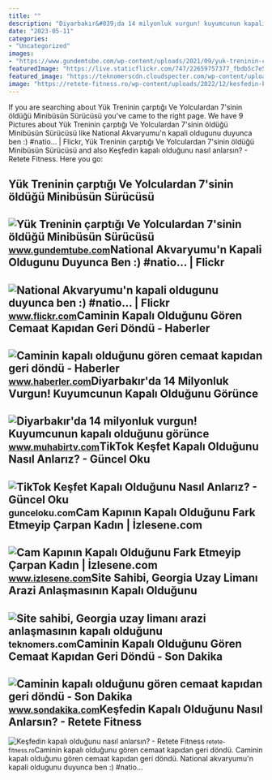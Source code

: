 ```yaml
---
title: ""
description: "Diyarbakır&#039;da 14 milyonluk vurgun! kuyumcunun kapalı olduğunu görünce"
date: "2023-05-11"
categories:
- "Uncategorized"
images:
- "https://www.gundemtube.com/wp-content/uploads/2021/09/yuk-treninin-carptigi-ve-yolculardan-7sinin-oldugu-minibusun-surucusu-ikaz-sesini-duymadim-bariyerlerin-kapali-oldugunu-yaklasinca-gordum-RcrLaC67-800x440.jpg"
featuredImage: "https://live.staticflickr.com/747/22659757377_fbdb5c7e5a_b.jpg"
featured_image: "https://teknomerscdn.cloudspecter.com/wp-content/uploads/2022/07/Site-sahibi-Georgia-uzay-limani-arazi-anlasmasinin-kapali-oldugunu-soyluyor.jpg"
image: "https://retete-fitness.ro/wp-content/uploads/2022/12/kesfedin-kapali-oldugunu-nasil-anlarsin.jpg"
---
```


If you are searching about Yük Treninin çarptığı Ve Yolculardan 7'sinin öldüğü Minibüsün Sürücüsü you've came to the right page. We have 9 Pictures about Yük Treninin çarptığı Ve Yolculardan 7'sinin öldüğü Minibüsün Sürücüsü like National Akvaryumu'n kapali oldugunu duyunca ben :) #natio… | Flickr, Yük Treninin çarptığı Ve Yolculardan 7'sinin öldüğü Minibüsün Sürücüsü and also Keşfedin kapalı olduğunu nasıl anlarsın? - Retete Fitness. Here you go:

Yük Treninin çarptığı Ve Yolculardan 7'sinin öldüğü Minibüsün Sürücüsü
----------------------------------------------------------------------

 ![Yük Treninin çarptığı Ve Yolculardan 7'sinin öldüğü Minibüsün Sürücüsü](https://www.gundemtube.com/wp-content/uploads/2021/09/yuk-treninin-carptigi-ve-yolculardan-7sinin-oldugu-minibusun-surucusu-ikaz-sesini-duymadim-bariyerlerin-kapali-oldugunu-yaklasinca-gordum-RcrLaC67-800x440.jpg) <small>www.gundemtube.com</small>National Akvaryumu'n Kapali Oldugunu Duyunca Ben :) #natio… | Flickr
--------------------------------------------------------------------

 ![National Akvaryumu'n kapali oldugunu duyunca ben :) #natio… | Flickr](https://live.staticflickr.com/747/22659757377_fbdb5c7e5a_b.jpg) <small>www.flickr.com</small>Caminin Kapalı Olduğunu Gören Cemaat Kapıdan Geri Döndü - Haberler
------------------------------------------------------------------

 ![Caminin kapalı olduğunu gören cemaat kapıdan geri döndü - Haberler](https://i.hbrcdn.com/haber/2020/03/20/caminin-kapali-oldugunu-goren-cemaat-kapidan-13034540_amp.jpg) <small>www.haberler.com</small>Diyarbakır'da 14 Milyonluk Vurgun! Kuyumcunun Kapalı Olduğunu Görünce
---------------------------------------------------------------------

 ![Diyarbakır'da 14 milyonluk vurgun! Kuyumcunun kapalı olduğunu görünce](https://www.muhabirtv.com/images/haberler/2022/06/diyarbakir-da-14-milyonluk-vurgun-kuyumcunun-kapali-oldugunu-gorunce-soke-oldular.jpg) <small>www.muhabirtv.com</small>TikTok Keşfet Kapalı Olduğunu Nasıl Anlarız? - Güncel Oku
---------------------------------------------------------

 ![TikTok Keşfet Kapalı Olduğunu Nasıl Anlarız? - Güncel Oku](https://gunceloku.com/uploads/tiktok-kesfet-kapali-oldugunu-nasil-anlariz-623c4a82170c8.jpg) <small>gunceloku.com</small>Cam Kapının Kapalı Olduğunu Fark Etmeyip Çarpan Kadın | İzlesene.com
--------------------------------------------------------------------

 ![Cam Kapının Kapalı Olduğunu Fark Etmeyip Çarpan Kadın | İzlesene.com](https://i1.imgiz.com/rshots/10689/cam-kapinin-kapali-oldugunu-fark-etmeyip-carpan-kadin_10689124-680_1800x945.jpg) <small>www.izlesene.com</small>Site Sahibi, Georgia Uzay Limanı Arazi Anlaşmasının Kapalı Olduğunu
-------------------------------------------------------------------

 ![Site sahibi, Georgia uzay limanı arazi anlaşmasının kapalı olduğunu](https://teknomerscdn.cloudspecter.com/wp-content/uploads/2022/07/Site-sahibi-Georgia-uzay-limani-arazi-anlasmasinin-kapali-oldugunu-soyluyor.jpg) <small>teknomers.com</small>Caminin Kapalı Olduğunu Gören Cemaat Kapıdan Geri Döndü - Son Dakika
--------------------------------------------------------------------

 ![Caminin kapalı olduğunu gören cemaat kapıdan geri döndü - Son Dakika](https://i.sdacdn.com/haber/2020/03/20/caminin-kapali-oldugunu-goren-cemaat-kapidan-13035020_osd.jpg) <small>www.sondakika.com</small>Keşfedin Kapalı Olduğunu Nasıl Anlarsın? - Retete Fitness
---------------------------------------------------------

 ![Keşfedin kapalı olduğunu nasıl anlarsın? - Retete Fitness](https://retete-fitness.ro/wp-content/uploads/2022/12/kesfedin-kapali-oldugunu-nasil-anlarsin.jpg) <small>retete-fitness.ro</small>Caminin kapalı olduğunu gören cemaat kapıdan geri döndü. Caminin kapalı olduğunu gören cemaat kapıdan geri döndü. National akvaryumu'n kapali oldugunu duyunca ben :) #natio…
